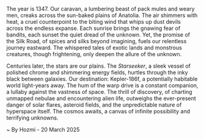 
The year is 1347.  Our caravan, a lumbering beast of pack mules and weary men, creaks across the sun-baked plains of Anatolia.  The air shimmers with heat, a cruel counterpoint to the biting wind that whips up dust devils across the endless expanse.  Each sunrise brings the gnawing fear of bandits, each sunset the quiet dread of the unknown. Yet, the promise of the Silk Road, of spices and silks beyond imagining, fuels our relentless journey eastward. The whispered tales of exotic lands and monstrous creatures, though frightening, only deepen the allure of the unknown.


Centuries later, the stars are our plains.  The *Starseeker*, a sleek vessel of polished chrome and shimmering energy fields, hurtles through the inky black between galaxies.  Our destination: Kepler-186f, a potentially habitable world light-years away.  The hum of the warp drive is a constant companion, a lullaby against the vastness of space.  The thrill of discovery, of charting unmapped nebulae and encountering alien life, outweighs the ever-present danger of solar flares, asteroid fields, and the unpredictable nature of hyperspace itself.  The cosmos awaits, a canvas of infinite possibility and terrifying unknowns.

~ By Hozmi - 20 March 2025
